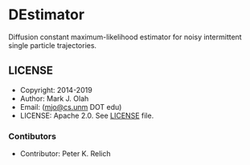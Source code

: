# DEstimator

Diffusion constant maximum-likelihood estimator for noisy intermittent single particle trajectories.

## LICENSE

* Copyright: 2014-2019
* Author: Mark J. Olah
* Email: (mjo@cs.unm DOT edu)
* LICENSE: Apache 2.0.  See [LICENSE](https://github.com/markjolah/Tracker/blob/master/LICENSE) file.

### Contibutors
* Contributor: Peter K. Relich
